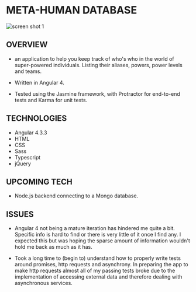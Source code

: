 # META-HUMAN DATABASE

![screen shot 1](https://user-images.githubusercontent.com/24227633/29023987-f2d207f8-7b67-11e7-8428-27ac4a6f9717.png)

## OVERVIEW

- an application to help you keep track of who's who in the world of super-powered individuals. Listing their aliases, powers, power levels and teams.

- Written in Angular 4.

- Tested using the Jasmine framework, with Protractor for end-to-end tests and Karma for unit tests.

## TECHNOLOGIES

- Angular 4.3.3
- HTML
- CSS
- Sass
- Typescript
- jQuery

## UPCOMING TECH

- Node.js backend connecting to a Mongo database.

## ISSUES

- Angular 4 not being a mature iteration has hindered me quite a bit. Specific info is hard to find or there is very little of it once I find any. I expected this but was hoping the sparse amount of information wouldn't hold me back as much as it has.

- Took a long time to (begin to) understand how to properly write tests around promises, http requests and asynchrony. In preparing the app to make http requests almost all of my passing tests broke due to the implementation of accessing external data and therefore dealing with asynchronous services.  

